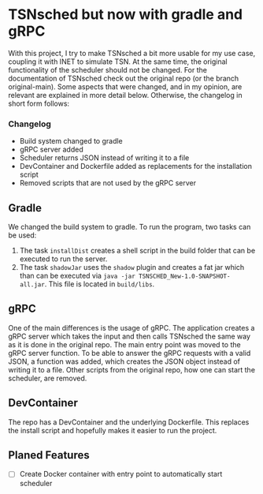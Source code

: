 # TSNsched but now with gradle and gRPC
With this project, I try to make TSNsched a bit more usable for my use case, coupling it with INET to simulate TSN.
At the same time, the original functionality of the scheduler should not be changed.
For the documentation of TSNsched check out the original repo (or the branch original-main).
Some aspects that were changed, and in my opinion, are relevant are explained in more detail below. 
Otherwise, the changelog in short form follows:

### Changelog
- Build system changed to gradle
- gRPC server added
- Scheduler returns JSON instead of writing it to a file
- DevContainer and Dockerfile added as replacements for the installation script
- Removed scripts that are not used by the gRPC server


## Gradle
We changed the build system to gradle. 
To run the program, two tasks can be used:
1. The task `installDist` creates a shell script in the build folder that can be executed to run the server.
2. The task `shadowJar` uses the `shadow` plugin and creates a fat jar which than can be executed via `java -jar TSNSCHED_New-1.0-SNAPSHOT-all.jar`. This file is located in `build/libs`.

## gRPC
One of the main differences is the usage of gRPC.
The application creates a gRPC server which takes the input and then calls TSNsched the same way as it is done in the original repo.
The main entry point was moved to the gRPC server function.
To be able to answer the gRPC requests with a valid JSON, a function was added, which creates the JSON object instead of writing it to a file.
Other scripts from the original repo, how one can start the scheduler, are removed.

## DevContainer
The repo has a DevContainer and the underlying Dockerfile.
This replaces the install script and hopefully makes it easier to run the project.

## Planed Features
- [ ] Create Docker container with entry point to automatically start scheduler



